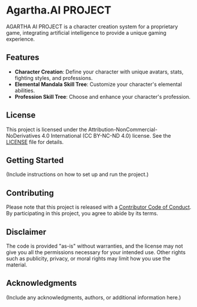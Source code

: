 # Agartha.AI PROJECT


AGARTHA AI PROJECT is a character creation system for a proprietary game, integrating artificial intelligence to provide a unique gaming experience.

## Features

- **Character Creation**: Define your character with unique avatars, stats, fighting styles, and professions.
- **Elemental Mandala Skill Tree**: Customize your character's elemental abilities.
- **Profession Skill Tree**: Choose and enhance your character's profession.

## License

This project is licensed under the Attribution-NonCommercial-NoDerivatives 4.0 International (CC BY-NC-ND 4.0) license. See the [LICENSE](LICENSE) file for details.

## Getting Started

(Include instructions on how to set up and run the project.)

## Contributing

Please note that this project is released with a [Contributor Code of Conduct](CODE_OF_CONDUCT.md). By participating in this project, you agree to abide by its terms.

## Disclaimer

The code is provided "as-is" without warranties, and the license may not give you all the permissions necessary for your intended use. Other rights such as publicity, privacy, or moral rights may limit how you use the material.

## Acknowledgments

(Include any acknowledgments, authors, or additional information here.)
